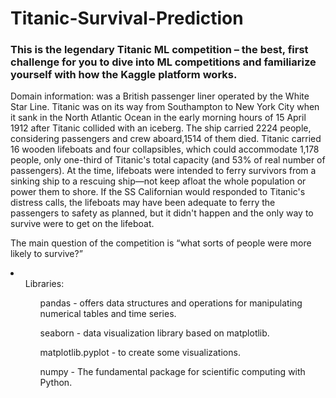 # Titanic-Survival-Prediction
### This is the legendary Titanic ML competition – the best, first challenge for you to dive into ML competitions and familiarize yourself with how the Kaggle platform works.
Domain information:</ln>
      was a British passenger liner operated by the White Star Line. Titanic was on its way from Southampton to New York City when it sank in the North Atlantic Ocean in the early morning hours of 15 April 1912 after Titanic collided with an iceberg. The ship carried 2224 people, considering passengers and crew aboard,1514 of them died.
Titanic carried 16 wooden lifeboats and four collapsibles, which could accommodate 1,178 people, only one-third of Titanic's total capacity (and 53% of real number of passengers). At the time, lifeboats were intended to ferry survivors from a sinking ship to a rescuing ship—not keep afloat the whole population or power them to shore. If the SS Californian would responded to Titanic's distress calls, the lifeboats may have been adequate to ferry the passengers to safety as planned, but it didn't happen and the only way to survive were to get on the lifeboat.

The main question of the competition is “what sorts of people were more likely to survive?”
<li>
  <ol>
    Libraries:
    <ul>
      pandas - offers data structures and operations for manipulating numerical tables and time series.
    </ul>
    <ul>
      seaborn - data visualization library based on matplotlib.
    </ul>
    <ul>
      matplotlib.pyplot - to create some visualizations.
    </ul>
    <ul>
      numpy - The fundamental package for scientific computing with Python.
    </ul>
  </ol>
</li>  
